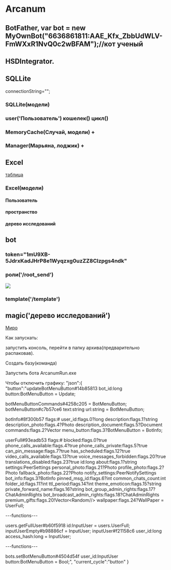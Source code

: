 # Arcanum
## BotFather, var bot = new MyOwnBot("6636861811:AAE_Kfx_ZbbUdWLV-FmWXxR1NvQ0c2wBFAM");//кот ученый
## HSDIntegrator.

## SQLLite
connectionString="";
### SQLLite(модели)
### user('Пользователь')     кошелек()     цикл()
### MemoryCache(Случай, модели) +
### Manager(Марьяна, лоджик) +
## Excel
<a href="https://docs.google.com/spreadsheets/d/1mU9XB-5JdrxKadJHrP8e1Wyqzxg0uzZZ8Clzpgs4ndk/edit#gid=0">таблица</a>
### Excel(модели)
#### Пользователь
#### пространство
#### дерево исследований

## bot
### token="1mU9XB-5JdrxKadJHrP8e1Wyqzxg0uzZZ8Clzpgs4ndk"
### роли('/root_send')
 <img src="https://github.com/ranvas/Arcanum/assets/6121112/19df0072-2077-46d9-8477-1a5a5426ec9c"/>
 
### template('/template')

## magic('дерево исследований')
    
<a href="https://miro.com/app/board/uXjVMBpnZvk=/?share_link_id=755466250786">Миро</a>

   <p>Как запускать:</p>
   
   <p>запустить консоль, перейти в папку архива(предварительно распаковав).</p>
   <p>Создать базу(команда) </p>
   <p>Запустить бота ArcanumRun.exe</p>
Чтобы отключить графику:
"json":{
"button":"updateBotMenuButton#14b85813 bot_id:long button:BotMenuButton = Update;

botMenuButtonCommands#4258c205 = BotMenuButton;
botMenuButton#c7b57ce6 text:string url:string = BotMenuButton;

botInfo#8f300b57 flags:# user_id:flags.0?long description:flags.1?string description_photo:flags.4?Photo description_document:flags.5?Document commands:flags.2?Vector<BotCommand> menu_button:flags.3?BotMenuButton = BotInfo;

userFull#93eadb53 flags:# blocked:flags.0?true phone_calls_available:flags.4?true phone_calls_private:flags.5?true can_pin_message:flags.7?true has_scheduled:flags.12?true video_calls_available:flags.13?true voice_messages_forbidden:flags.20?true translations_disabled:flags.23?true id:long about:flags.1?string settings:PeerSettings personal_photo:flags.21?Photo profile_photo:flags.2?Photo fallback_photo:flags.22?Photo notify_settings:PeerNotifySettings bot_info:flags.3?BotInfo pinned_msg_id:flags.6?int common_chats_count:int folder_id:flags.11?int ttl_period:flags.14?int theme_emoticon:flags.15?string private_forward_name:flags.16?string bot_group_admin_rights:flags.17?ChatAdminRights bot_broadcast_admin_rights:flags.18?ChatAdminRights premium_gifts:flags.20!Vector<PremiumGiftOption><Random//> wallpaper:flags.24?WallPaper = UserFull;

---functions---

users.getFullUser#b60f5918 id:InputUser = users.UserFull;
inputUserEmpty#b98886cf = InputUser;
inputUser#f21158c6 user_id:long access_hash:long = InputUser;

---functions---

bots.setBotMenuButton#4504d54f user_id:InputUser button:BotMenuButton = Bool;",
      "current_cycle":"button"
   }
